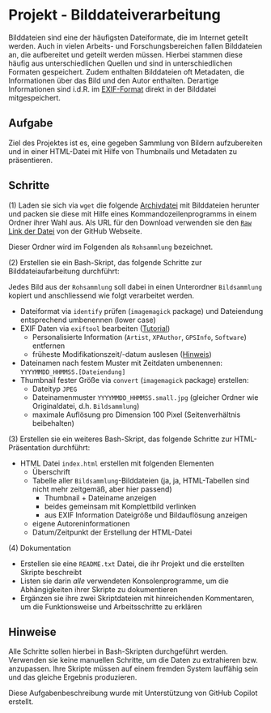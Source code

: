 
# Projekt - Bilddateiverarbeitung

Bilddateien sind eine der häufigsten Dateiformate, die im Internet geteilt werden.
Auch in vielen Arbeits- und Forschungsbereichen fallen Bilddateien an, die aufbereitet und geteilt werden müssen.
Hierbei stammen diese häufig aus unterschiedlichen Quellen und sind in unterschiedlichen Formaten gespeichert.
Zudem enthalten Bilddateien oft Metadaten, die Informationen über das Bild und den Autor enthalten.
Derartige Informationen sind i.d.R. im [EXIF-Format](https://de.wikipedia.org/wiki/Exchangeable_Image_File_Format) direkt in der Bilddatei mitgespeichert.


## Aufgabe

Ziel des Projektes ist es, eine gegeben Sammlung von Bildern aufzubereiten und in einer HTML-Datei mit Hilfe von Thumbnails und Metadaten zu präsentieren.


## Schritte

(1) Laden sie sich via `wget` die folgende [Archivdatei](Bilddaten.tar.gz) mit Bilddateien herunter und packen sie diese mit Hilfe eines Kommandozeilenprogramms in einem Ordner ihrer Wahl aus.
Als URL für den Download verwenden sie den [`Raw` Link der Datei](https://zapier.com/blog/how-to-download-from-github/) von der GitHub Webseite.


Dieser Ordner wird im Folgenden als `Rohsammlung` bezeichnet.

(2) Erstellen sie ein Bash-Skript, das folgende Schritte zur Bilddateiaufarbeitung durchführt:

Jedes Bild aus der `Rohsammlung` soll dabei in einen Unterordner `Bildsammlung` kopiert und anschliessend wie folgt verarbeitet werden.

- Dateiformat via `identify` prüfen (`imagemagick` package) und Dateiendung entsprechend umbenennen (lower case)
- EXIF Daten via `exiftool` bearbeiten ([Tutorial](https://www.baeldung.com/linux/exif-data-read-change))
  - Personalisierte Information (`Artist`, `XPAuthor`, `GPSInfo`, `Software`) entfernen
  - früheste Modifikationszeit/-datum auslesen  ([Hinweis](https://unix.stackexchange.com/questions/84381/how-to-compare-two-dates-in-a-shell))
- Dateinamen nach festem Muster mit Zeitdaten umbenennen: `YYYYMMDD_HHMMSS.[Dateiendung]`
- Thumbnail fester Größe via `convert` (`imagemagick` package) erstellen:
  - Dateityp `JPEG`
  - Dateinamenmuster `YYYYMMDD_HHMMSS.small.jpg` (gleicher Ordner wie Originaldatei, d.h. `Bildsammlung`)
  - maximale Auflösung pro Dimension 100 Pixel (Seitenverhältnis beibehalten)

(3) Erstellen sie ein weiteres Bash-Skript, das folgende Schritte zur HTML-Präsentation durchführt:

- HTML Datei `index.html` erstellen mit folgenden Elementen
  - Überschrift
  - Tabelle aller `Bildsammlung`-Bilddateien (ja, ja, HTML-Tabellen sind nicht mehr zeitgemäß, aber hier passend)
    - Thumbnail + Dateiname anzeigen
    - beides gemeinsam mit Komplettbild verlinken
    - aus EXIF Information Dateigröße und Bildauflösung anzeigen
  - eigene Autoreninformationen
  - Datum/Zeitpunkt der Erstellung der HTML-Datei

(4) Dokumentation

- Erstellen sie eine `README.txt` Datei, die ihr Projekt und die erstellten Skripte beschreibt
- Listen sie darin *alle* verwendeten Konsolenprogramme, um die Abhängigkeiten ihrer Skripte zu dokumentieren
- Ergänzen sie ihre zwei Skriptdateien mit hinreichenden Kommentaren, um die Funktionsweise und Arbeitsschritte zu erklären


## Hinweise

Alle Schritte sollen hierbei in Bash-Skripten durchgeführt werden.
Verwenden sie keine manuellen Schritte, um die Daten zu extrahieren bzw. anzupassen.
Ihre Skripte müssen auf einem fremden System lauffähig sein und das gleiche Ergebnis produzieren.


Diese Aufgabenbeschreibung wurde mit Unterstützung von GitHub Copilot erstellt.
